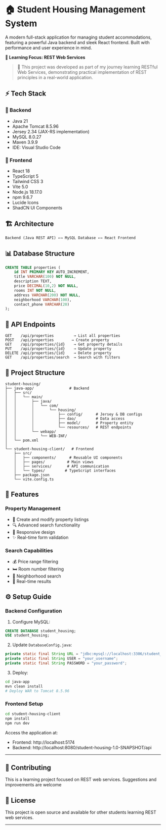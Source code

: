 # 🏠 Student Housing Management System

A modern full-stack application for managing student accommodations, featuring a powerful Java backend and sleek React frontend. Built with performance and user experience in mind.

**🎯 Learning Focus: REST Web Services**  

> 🚀 This project was developed as part of my journey learning RESTful Web Services, demonstrating practical implementation of REST principles in a real-world application.
## ⚡ Tech Stack

### 🔧 Backend 
- Java 21
- Apache Tomcat 8.5.96
- Jersey 2.34 (JAX-RS implementation)
- MySQL 8.0.27
- Maven 3.9.9
- IDE: Visual Studio Code

### 🎨 Frontend 
- React 18
- TypeScript 5
- Tailwind CSS 3
- Vite 5.0
- Node.js 18.17.0
- npm 9.6.7
- Lucide Icons
- ShadCN UI Components

## 🏗️ Architecture

```
Backend (Java REST API) ←→ MySQL Database ←→ React Frontend
```

## 📊 Database Structure

```sql
CREATE TABLE properties (
    id INT PRIMARY KEY AUTO_INCREMENT,
    title VARCHAR(100) NOT NULL,
    description TEXT,
    price DECIMAL(10,2) NOT NULL,
    rooms INT NOT NULL,
    address VARCHAR(200) NOT NULL,
    neighborhood VARCHAR(100),
    contact_phone VARCHAR(20)
);
```

## 🔌 API Endpoints

```
GET    /api/properties         → List all properties
POST   /api/properties        → Create property
GET    /api/properties/{id}    → Get property details
PUT    /api/properties/{id}    → Update property
DELETE /api/properties/{id}    → Delete property
GET    /api/properties/search  → Search with filters
```

## 📁 Project Structure

```
student-housing/
├── java-app/                # Backend
│   ├── src/
│   │   └── main/
│   │       ├── java/
│   │       │   └── com/
│   │       │       └── housing/
│   │       │           ├── config/      # Jersey & DB configs
│   │       │           ├── dao/         # Data access
│   │       │           ├── model/       # Property entity
│   │       │           └── resources/   # REST endpoints
│   │       └── webapp/
│   │           └── WEB-INF/
│   └── pom.xml
│
└── student-housing-client/   # Frontend
    ├── src/
    │   ├── components/      # Reusable UI components
    │   ├── pages/          # Main views
    │   ├── services/       # API communication
    │   └── types/         # TypeScript interfaces
    ├── package.json
    └── vite.config.ts
```

## 🚀 Features

### Property Management
- 📝 Create and modify property listings
- 🔍 Advanced search functionality
- 📱 Responsive design
- ✨ Real-time form validation

### Search Capabilities
- 💰 Price range filtering
- 🛏️ Room number filtering
- 📍 Neighborhood search
- 🔄 Real-time results

## ⚙️ Setup Guide

### Backend Configuration

1. Configure MySQL:
```sql
CREATE DATABASE student_housing;
USE student_housing;
```

2. Update `DatabaseConfig.java`:
```java
private static final String URL = "jdbc:mysql://localhost:3306/student_housing";
private static final String USER = "your_username";
private static final String PASSWORD = "your_password";
```

3. Deploy:
```bash
cd java-app
mvn clean install
# Deploy WAR to Tomcat 8.5.96
```

### Frontend Setup

```bash
cd student-housing-client
npm install
npm run dev
```

Access the application at:
- Frontend: http://localhost:5174
- Backend: http://localhost:8080/student-housing-1.0-SNAPSHOT/api

---

## 🤝 Contributing
This is a learning project focused on REST web services. Suggestions and improvements are welcome

## 📜 License
This project is open source and available for other students learning REST web services.

---